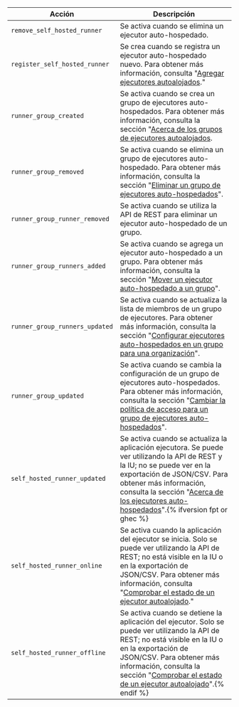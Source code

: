 | Acción                         | Descripción                                                                                                                                                                                                                                                                                                                                                                                                       |
| ------------------------------ | ----------------------------------------------------------------------------------------------------------------------------------------------------------------------------------------------------------------------------------------------------------------------------------------------------------------------------------------------------------------------------------------------------------------- |
| `remove_self_hosted_runner`    | Se activa cuando se elimina un ejecutor auto-hospedado.                                                                                                                                                                                                                                                                                                                                                           |
| `register_self_hosted_runner`  | Se crea cuando se registra un ejecutor auto-hospedado nuevo. Para obtener más información, consulta "[Agregar ejecutores autoalojados](/actions/hosting-your-own-runners/adding-self-hosted-runners)."                                                                                                                                                                                                            |
| `runner_group_created`         | Se activa cuando se crea un grupo de ejecutores auto-hospedados. Para obtener más información, consulta la sección "[Acerca de los grupos de ejecutores autoalojados](/actions/hosting-your-own-runners/managing-access-to-self-hosted-runners-using-groups#about-self-hosted-runner-groups).                                                                                                                     |
| `runner_group_removed`         | Se activa cuando se elimina un grupo de ejecutores auto-hospedado. Para obtener más información, consulta la sección "[Eliminar un grupo de ejecutores auto-hospedados](/actions/hosting-your-own-runners/managing-access-to-self-hosted-runners-using-groups#removing-a-self-hosted-runner-group)".                                                                                                              |
| `runner_group_runner_removed`  | Se activa cuando se utiliza la API de REST para eliminar un ejecutor auto-hospedado de un grupo.                                                                                                                                                                                                                                                                                                                  |
| `runner_group_runners_added`   | Se activa cuando se agrega un ejecutor auto-hospedado a un grupo. Para obtener más información, consulta la sección "[Mover un ejecutor auto-hospedado a un grupo](/actions/hosting-your-own-runners/managing-access-to-self-hosted-runners-using-groups#moving-a-self-hosted-runner-to-a-group)".                                                                                                                |
| `runner_group_runners_updated` | Se activa cuando se actualiza la lista de miembros de un grupo de ejecutores. Para obtener más información, consulta la sección "[Configurar ejecutores auto-hospedados en un grupo para una organización](/rest/reference/actions#set-self-hosted-runners-in-a-group-for-an-organization)".                                                                                                                      |
| `runner_group_updated`         | Se activa cuando se cambia la configuración de un grupo de ejecutores auto-hospedados. Para obtener más información, consulta la sección "[Cambiar la política de acceso para un grupo de ejecutores auto-hospedados](/actions/hosting-your-own-runners/managing-access-to-self-hosted-runners-using-groups#changing-the-access-policy-of-a-self-hosted-runner-group)".                                           |
| `self_hosted_runner_updated`   | Se activa cuando se actualiza la aplicación ejecutora. Se puede ver utilizando la API de REST y la IU; no se puede ver en la exportación de JSON/CSV. Para obtener más información, consulta la sección "[Acerca de los ejecutores auto-hospedados](/actions/hosting-your-own-runners/about-self-hosted-runners#about-self-hosted-runners)".{% ifversion fpt or ghec %}
| `self_hosted_runner_online`    | Se activa cuando la aplicación del ejecutor se inicia. Solo se puede ver utilizando la API de REST; no está visible en la IU o en la exportación de JSON/CSV. Para obtener más información, consulta "[Comprobar el estado de un ejecutor autoalojado](/actions/hosting-your-own-runners/monitoring-and-troubleshooting-self-hosted-runners#checking-the-status-of-a-self-hosted-runner)."                        |
| `self_hosted_runner_offline`   | Se activa cuando se detiene la aplicación del ejecutor. Solo se puede ver utilizando la API de REST; no está visible en la IU o en la exportación de JSON/CSV. Para obtener más información, consulta la sección "[Comprobar el estado de un ejecutor autoalojado](/actions/hosting-your-own-runners/monitoring-and-troubleshooting-self-hosted-runners#checking-the-status-of-a-self-hosted-runner)".{% endif %}
